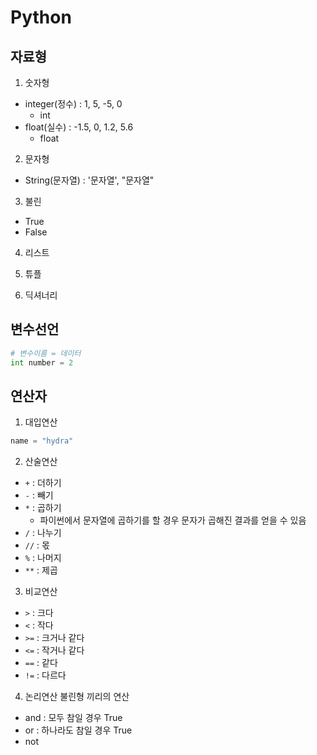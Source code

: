 # Python

## 자료형

1. 숫자형

-   integer(정수) : 1, 5, -5, 0
    -   int
-   float(실수) : -1.5, 0, 1.2, 5.6
    -   float

2. 문자형

-   String(문자열) : '문자열', "문자열"

3. 불린

-   True
-   False

4. 리스트

5. 튜플

6. 딕셔너리

## 변수선언

```py
# 변수이름 = 데이터
int number = 2
```

## 연산자

1. 대입연산

```py
name = "hydra"
```

2. 산술연산

-   `+` : 더하기
-   `-` : 빼기
-   `*` : 곱하기
    -   파이썬에서 문자열에 곱하기를 할 경우 문자가 곱해진 결과를 얻을 수 있음
-   `/` : 나누기
-   `//` : 몫
-   `%` : 나머지
-   `**` : 제곱

3. 비교연산

-   `>` : 크다
-   `<` : 작다
-   `>=` : 크거나 같다
-   `<=` : 작거나 같다
-   `==` : 같다
-   `!=` : 다르다

4. 논리연산
   불린형 끼리의 연산

-   and : 모두 참일 경우 True
-   or : 하나라도 참일 경우 True
-   not
